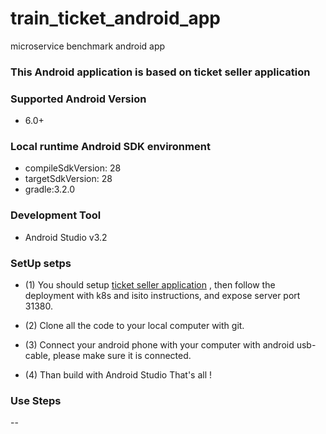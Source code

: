 # train_ticket_android_app
microservice benchmark android app


### This Android application is based on ticket seller application

### Supported Android Version
- 6.0+

### Local runtime Android SDK environment
- compileSdkVersion: 28
- targetSdkVersion: 28
- gradle:3.2.0

### Development Tool
- Android Studio v3.2

### SetUp setps
- (1) You should setup [ticket seller application](https://github.com/FudanSELab/train-ticket) , 
  then follow the deployment  with k8s and isito instructions, and expose server port 31380.
  
- (2) Clone all the code to your local computer with git.
- (3) Connect your android phone with your computer with android usb-cable, please make sure it is connected. 
- (4) Than build with Android Studio
That's  all !

### Use Steps
  --

  
